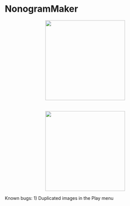 # NonogramMaker
<p align="center">
  <img src="http://i.imgur.com/sh5ZUkT.gif" width="250"/><br/><br/><br/>
  
  <img src="http://i.imgur.com/TbAftDh.gif" width="250"/>
</p>

Known bugs: 1) Duplicated images in the Play menu

